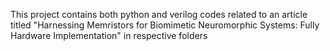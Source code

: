 This project contains both python and verilog codes related to an article titled "Harnessing Memristors for Biomimetic Neuromorphic Systems: Fully Hardware Implementation" in respective folders
